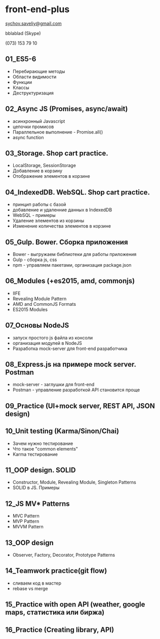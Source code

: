 # front-end-plus

sychov.saveliy@gmail.com

bblablad (Skype)

(073) 153 79 10

## 01_ES5-6
+ Перебирающие методы
+ Области видимости
+ Функции
+ Классы
+ Деструктуризация
## 02_Async JS (Promises, async/await)
+ асинхронный Javascript
+ цепочки промисов
+ Параллельное выполнение - Promise.all()
+ async function
## 03_Storage. Shop cart practice.
+ LocalStorage, SessionStorage
+ Добавление в корзину
+ Отображение элементов в корзине
## 04_IndexedDB. WebSQL. Shop cart practice.
+ принцип работы с базой
+ добавление и удаленние данных в IndexedDB  
+ WebSQL - примеры
+ Удаление элементов из корзины
+ Изменение количества элементов в корзине
## 05_Gulp. Bower. Сборка приложения
+ Bower - выгружаем библиотеки для работы приложения
+ Gulp - сборка js, css
+ npm - управляем пакетами, организация package.json
## 06_Modules (+es2015, amd, commonjs)
+ IIFE
+ Revealing Module Pattern
+ AMD and CommonJS Formats
+ ES2015 Modules
## 07_Основы NodeJS
+ запуск простого js файла из консоли
+ организация модулей в NodeJS
+ Разработка mock-server для front-end разработчика
## 08_Express.js на примере mock server. Postman
+ mock-server - заглушки для front-end
+ Postman - управление разработкой API становится проще
## 09_Practice (UI+mock server, REST API, JSON design)
## 10_Unit testing (Karma/Sinon/Chai)
+ Зачем нужно тестирование
+ Что такое "common elements"
+ Karma тестирование
## 11_OOP design. SOLID
+ Constructor, Module, Revealing Module, Singleton Patterns
+ SOLID в JS. Примеры
## 12_JS MV* Patterns
+ MVC Pattern
+ MVP Pattern
+ MVVM Pattern
## 13_OOP design
+ Observer, Factory, Decorator, Prototype Patterns
## 14_Teamwork practice(git flow)
+ сливаем код в мастер
+ rebase vs merge
## 15_Practice with open API (weather, google maps, статистика или биржа)
## 16_Practice (Creating library, API)

